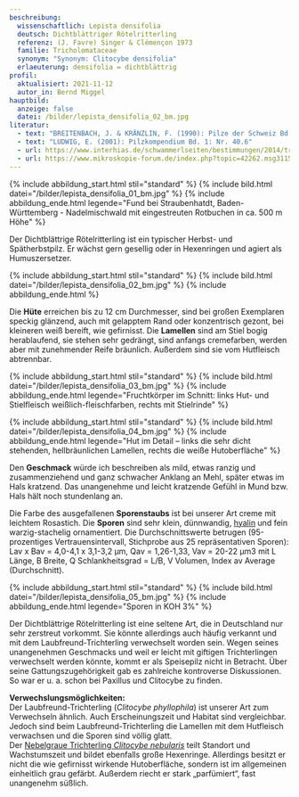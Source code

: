 ```yaml
---
beschreibung:
  wissenschaftlich: Lepista densifolia
  deutsch: Dichtblättriger Rötelritterling
  referenz: (J. Favre) Singer & Clémençon 1973
  familie: Tricholomataceae
  synonym: "Synonym: Clitocybe densifolia"
  erlaeuterung: densifolia = dichtblättrig
profil:
  aktualisiert: 2021-11-12
  autor_in: Bernd Miggel
hauptbild:
  anzeige: false
  datei: /bilder/lepista_densifolia_02_bm.jpg
literatur:
  - text: "BREITENBACH, J. & KRÄNZLIN, F. (1990): Pilze der Schweiz Bd. 3: Nr. 242"
  - text: "LUDWIG, E. (2001): Pilzkompendium Bd. 1: Nr. 40.6"
  - url: https://www.interhias.de/schwammerlseiten/bestimmungen/2014/tricholomataceae/fotoseiten/foto-125.html
  - url: https://www.mikroskopie-forum.de/index.php?topic=42262.msg311530#msg311530
---
```

{% include abbildung_start.html stil="standard" %}
{% include bild.html datei="/bilder/lepista_densifolia_01_bm.jpg" %}
{% include abbildung_ende.html legende="Fund bei Straubenhatdt, Baden-Württemberg - Nadelmischwald mit eingestreuten Rotbuchen in ca. 500 m Höhe" %}

Der Dichtblättrige Rötelritterling ist ein typischer Herbst- und Spätherbstpilz. Er wächst gern gesellig oder in Hexenringen und agiert als Humuszersetzer.

{% include abbildung_start.html stil="standard" %}
{% include bild.html datei="/bilder/lepista_densifolia_02_bm.jpg" %}
{% include abbildung_ende.html %}

Die **Hüte** erreichen bis zu 12 cm Durchmesser, sind bei großen Exemplaren speckig glänzend, auch mit gelapptem Rand oder konzentrisch gezont, bei kleineren weiß bereift, wie gefirnisst. Die **Lamellen** sind am Stiel bogig herablaufend, sie stehen sehr gedrängt, sind anfangs cremefarben, werden aber mit zunehmender Reife bräunlich. Außerdem sind sie vom Hutfleisch abtrennbar.

{% include abbildung_start.html stil="standard" %}
{% include bild.html datei="/bilder/lepista_densifolia_03_bm.jpg" %}
{% include abbildung_ende.html legende="Fruchtkörper im Schnitt: links Hut- und Stielfleisch weißlich-fleischfarben, rechts mit Stielrinde" %}

{% include abbildung_start.html stil="standard" %}
{% include bild.html datei="/bilder/lepista_densifolia_04_bm.jpg" %}
{% include abbildung_ende.html legende="Hut im Detail – links die sehr dicht stehenden, hellbräunlichen Lamellen, rechts die weiße Hutoberfläche" %}

Den **Geschmack** würde ich beschreiben als mild, etwas ranzig und zusammenziehend und ganz schwacher Anklang an Mehl, später etwas im Hals kratzend. Das unangenehme und leicht kratzende Gefühl in Mund bzw. Hals hält noch stundenlang an.

Die Farbe des ausgefallenen **Sporenstaubs** ist bei unserer Art creme mit leichtem Rosastich. Die **Sporen** sind sehr klein, dünnwandig, [hyalin](hyalin "Glossar") und fein warzig-stachelig ornamentiert.  Die Durchschnittswerte betrugen (95-prozentiges Vertrauensintervall, Stichprobe aus 25 repräsentativen Sporen): Lav x Bav = 4,0-4,1 x 3,1-3,2 µm, Qav = 1,26-1,33, Vav = 20-22 µm3 mit L Länge, B Breite, Q Schlankheitsgrad = L/B, V Volumen, Index av Average (Durchschnitt).

{% include abbildung_start.html stil="standard" %}
{% include bild.html datei="/bilder/lepista_densifolia_05_bm.jpg" %}
{% include abbildung_ende.html legende="Sporen in KOH 3%" %}

Der Dichtblättrige Rötelritterling ist eine seltene Art, die in Deutschland nur sehr zerstreut vorkommt. Sie könnte allerdings auch häufig verkannt und mit dem Laubfreund-Trichterling verwechselt worden sein. Wegen seines unangenehmen Geschmacks und weil er leicht mit giftigen Trichterlingen verwechselt werden könnte, kommt er als Speisepilz nicht in Betracht. Über seine Gattungszugehörigkeit gab es zahlreiche kontroverse Diskussionen. So war er u. a. schon bei Paxillus und Clitocybe zu finden. 

**Verwechslungsmöglichkeiten:**\
Der Laubfreund-Trichterling (*Clitocybe phyllophila*) ist unserer Art zum Verwechseln ähnlich. Auch Erscheinungszeit und Habitat sind vergleichbar. Jedoch sind beim Laubfreund-Trichterling die Lamellen mit dem Hutfleisch verwachsen und die Sporen sind völlig glatt.\
Der [Nebelgraue Trichterling *Clitocybe nebularis*](/pilze/clitocybe-nebularis-nebelgrauer-trichterling-nebelkappe) teilt Standort und Wachstumszeit und bildet ebenfalls große Hexenringe. Allerdings besitzt er nicht die wie gefirnisst wirkende Hutoberfläche, sondern ist im allgemeinen einheitlich grau gefärbt. Außerdem riecht er stark „parfümiert“, fast unangenehm süßlich.